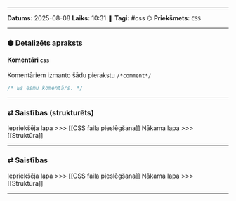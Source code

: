 ___

**Datums:** 2025-08-08
**Laiks:** 10:31
❚ **Tagi:** #css 
⌬ **Priekšmets:**  `CSS`

---
### ⬢ Detalizēts apraksts
#### Komentāri `css`

Komentāriem izmanto šādu pierakstu `/*comment*/`

```css
/* Es esmu komentārs. */
```

---
### ⇄ Saistības (strukturēts)

Iepriekšēja lapa >>> [[CSS faila pieslēgšana]]
Nākama lapa >>> [[Struktūra]]

---
### ⇄ Saistības

Iepriekšēja lapa >>> [[CSS faila pieslēgšana]]
Nākama lapa >>> [[Struktūra]]

---